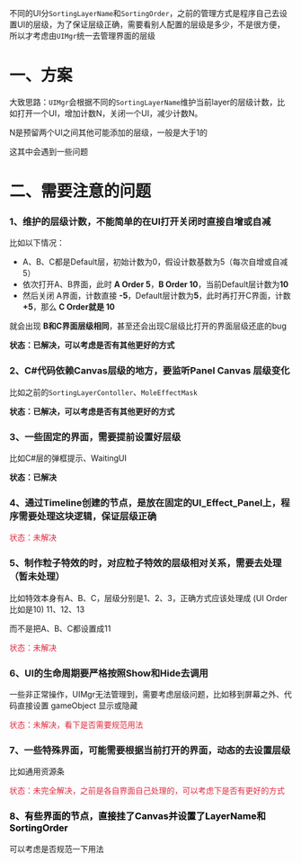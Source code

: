 不同的UI分`SortingLayerName`和`SortingOrder`，之前的管理方式是程序自己去设置UI的层级，为了保证层级正确，需要看别人配置的层级是多少，不是很方便，所以才考虑由`UIMgr`统一去管理界面的层级

# 一、方案


大致思路：`UIMgr`会根据不同的`SortingLayerName`维护当前layer的层级计数，比如打开一个UI，增加计数N，关闭一个UI，减少计数N。

N是预留两个UI之间其他可能添加的层级，一般是大于1的



这其中会遇到一些问题

# 二、需要注意的问题
### 1、维护的层级计数，不能简单的在UI打开关闭时直接自增或自减
比如以下情况：

+ A、B、C都是Default层，初始计数为0，假设计数基数为5（每次自增或自减5）
+ 依次打开A、B界面，此时 **A Order 5**，**B Order 10**，当前Default层计数为**10**
+ 然后关闭 A界面，计数直接 **-5**，Default层计数为**5**，此时再打开C界面，计数 **+5**，那么 **C Order就是 10**

就会出现 **B和C界面层级相同**，甚至还会出现C层级比打开的界面层级还底的bug



**状态：已解决，可以考虑是否有其他更好的方式**

### 2、C#代码依赖Canvas层级的地方，要监听Panel Canvas 层级变化
比如之前的`SortingLayerContoller`、`MoleEffectMask`



**状态：已解决，可以考虑是否有其他更好的方式**



### 3、一些固定的界面，需要提前设置好层级
比如C#层的弹框提示、WaitingUI



**状态：已解决**

### 4、通过Timeline创建的节点，是放在固定的UI_Effect_Panel上，程序需要处理这块逻辑，保证层级正确


<font style="color:#DF2A3F;">状态：未解决</font>

### 5、制作粒子特效的时，对应粒子特效的层级相对关系，需要去处理（暂未处理）
比如特效本身有A、B、C，层级分别是1、2、3，正确方式应该处理成 (UI Order比如是10) 11、12、13

而不是把A、B、C都设置成11



<font style="color:#DF2A3F;">状态：未解决</font>

### 6、UI的生命周期要严格按照Show和Hide去调用
一些非正常操作，UIMgr无法管理到，需要考虑层级问题，比如移到屏幕之外、代码直接设置 gameObject 显示或隐藏



<font style="color:#DF2A3F;">状态：未解决，看下是否需要规范用法</font>

### 7、一些特殊界面，可能需要根据当前打开的界面，动态的去设置层级
比如通用资源条



<font style="color:#DF2A3F;">状态：未完全解决，之前是各自界面自己处理的，可以考虑下是否有更好的方式</font>

<font style="color:#DF2A3F;"></font>

### <font style="color:#000000;">8、有些界面的节点，直接挂了Canvas并设置了LayerName和SortingOrder</font>


可以考虑是否规范一下用法

<font style="color:#DF2A3F;"></font>

### 
